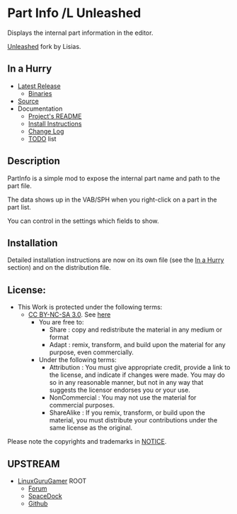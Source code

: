 # Part Info /L Unleashed

Displays the internal part information in the editor.

[Unleashed](https://ksp.lisias.net/add-ons-unleashed/) fork by Lisias.


## In a Hurry

* [Latest Release](https://github.com/net-lisias-kspu/PartInfo/releases)
	+ [Binaries](https://github.com/net-lisias-kspu/PartInfo/tree/Archive)
* [Source](https://github.com/net-lisias-kspu/PartInfo)
* Documentation
	+ [Project's README](https://github.com/net-lisias-kspu/PartInfo/blob/master/README.md)
	+ [Install Instructions](https://github.com/net-lisias-kspu/PartInfo/blob/master/INSTALL.md)
	+ [Change Log](./CHANGE_LOG.md)
	+ [TODO](./TODO.md) list


## Description

PartInfo is a simple mod to expose the internal part name and path to the part file.  

The data shows up in the VAB/SPH when you right-click on a part in the part list.

You can control in the settings which fields to show.


## Installation

Detailed installation instructions are now on its own file (see the [In a Hurry](#in-a-hurry) section) and on the distribution file.


## License:

* This Work is protected under the following terms:
	+ [CC BY-NC-SA 3.0](https://creativecommons.org/licenses/'by-nc-sa/3.0/). See [here](./LICENSE.CC_BY-NC-SA-3_0)
		+ You are free to:
			- Share : copy and redistribute the material in any medium or format
			- Adapt : remix, transform, and build upon the material for any purpose, even commercially. 
		+ Under the following terms:
			- Attribution : You must give appropriate credit, provide a link to the license, and indicate if changes were made. You may do so in any reasonable manner, but not in any way that suggests the licensor endorses you or your use.
			- NonCommercial : You may not use the material for commercial purposes.
			- ShareAlike : If you remix, transform, or build upon the material, you must distribute your contributions under the same license as the original.

Please note the copyrights and trademarks in [NOTICE](./NOTICE).


## UPSTREAM

* [LinuxGuruGamer](https://forum.kerbalspaceprogram.com/index.php?/profile/129964-linuxgurugamer/) ROOT
	+ [Forum](https://forum.kerbalspaceprogram.com/index.php?/topic/182040-*/)
	+ [SpaceDock](https://spacedock.info/mod/2091/PartInfo)
	+ [Github](https://github.com/linuxgurugamer/PartInfo/)
